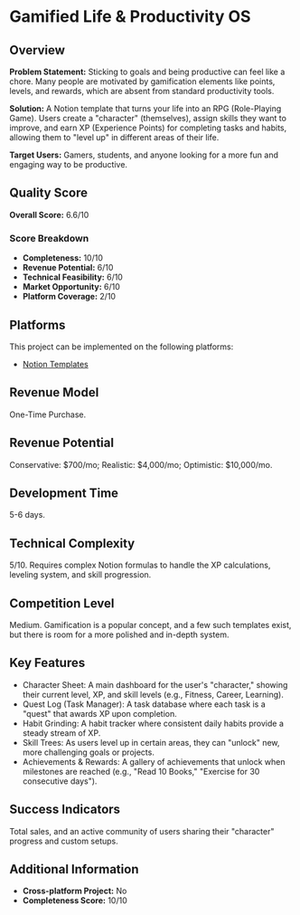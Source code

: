 # Gamified Life & Productivity OS

## Overview
**Problem Statement:** Sticking to goals and being productive can feel like a chore. Many people are motivated by gamification elements like points, levels, and rewards, which are absent from standard productivity tools.

**Solution:** A Notion template that turns your life into an RPG (Role-Playing Game). Users create a "character" (themselves), assign skills they want to improve, and earn XP (Experience Points) for completing tasks and habits, allowing them to "level up" in different areas of their life.

**Target Users:** Gamers, students, and anyone looking for a more fun and engaging way to be productive.

## Quality Score
**Overall Score:** 6.6/10

### Score Breakdown
- **Completeness:** 10/10
- **Revenue Potential:** 6/10
- **Technical Feasibility:** 6/10
- **Market Opportunity:** 6/10
- **Platform Coverage:** 2/10

## Platforms
This project can be implemented on the following platforms:
- [Notion Templates](./platforms/notion-templates/)

## Revenue Model
One-Time Purchase.

## Revenue Potential
Conservative: $700/mo; Realistic: $4,000/mo; Optimistic: $10,000/mo.

## Development Time
5-6 days.

## Technical Complexity
5/10. Requires complex Notion formulas to handle the XP calculations, leveling system, and skill progression.

## Competition Level
Medium. Gamification is a popular concept, and a few such templates exist, but there is room for a more polished and in-depth system.

## Key Features
- Character Sheet: A main dashboard for the user's "character," showing their current level, XP, and skill levels (e.g., Fitness, Career, Learning).
- Quest Log (Task Manager): A task database where each task is a "quest" that awards XP upon completion.
- Habit Grinding: A habit tracker where consistent daily habits provide a steady stream of XP.
- Skill Trees: As users level up in certain areas, they can "unlock" new, more challenging goals or projects.
- Achievements & Rewards: A gallery of achievements that unlock when milestones are reached (e.g., "Read 10 Books," "Exercise for 30 consecutive days").

## Success Indicators
Total sales, and an active community of users sharing their "character" progress and custom setups.

## Additional Information
- **Cross-platform Project:** No
- **Completeness Score:** 10/10
